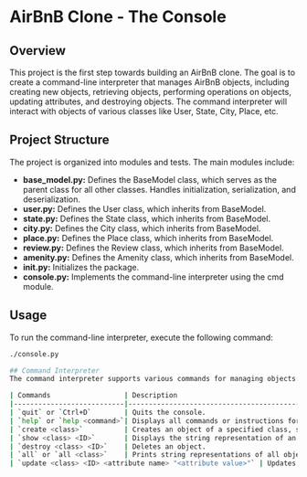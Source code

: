 # AirBnB Clone - The Console

## Overview
This project is the first step towards building an AirBnB clone. The goal is to create a command-line interpreter that manages AirBnB objects, including creating new objects, retrieving objects, performing operations on objects, updating attributes, and destroying objects. The command interpreter will interact with objects of various classes like User, State, City, Place, etc.

## Project Structure
The project is organized into modules and tests. The main modules include:

- **base_model.py:** Defines the BaseModel class, which serves as the parent class for all other classes. Handles initialization, serialization, and deserialization.
- **user.py:** Defines the User class, which inherits from BaseModel.
- **state.py:** Defines the State class, which inherits from BaseModel.
- **city.py:** Defines the City class, which inherits from BaseModel.
- **place.py:** Defines the Place class, which inherits from BaseModel.
- **review.py:** Defines the Review class, which inherits from BaseModel.
- **amenity.py:** Defines the Amenity class, which inherits from BaseModel.
- **__init__.py:** Initializes the package.
- **console.py:** Implements the command-line interpreter using the cmd module.

## Usage
To run the command-line interpreter, execute the following command:

```bash
./console.py

## Command Interpreter
The command interpreter supports various commands for managing objects:

| Commands                  | Description                                                                       |
|---------------------------|-----------------------------------------------------------------------------------|
| `quit` or `Ctrl+D`        | Quits the console.                                                                |
| `help` or `help <command>`| Displays all commands or instructions for a specific command.                      |
| `create <class>`          | Creates an object of a specified class, saves it to a JSON file, and prints its ID.|
| `show <class> <ID>`       | Displays the string representation of an object.                                  |
| `destroy <class> <ID>`    | Deletes an object.                                                                |
| `all` or `all <class>`    | Prints string representations of all objects or objects of a specific class.      |
| `update <class> <ID> <attribute name> "<attribute value>"` | Updates an object with a certain attribute.
